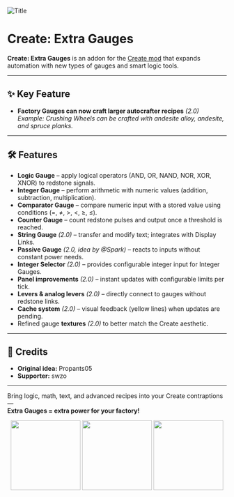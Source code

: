 ![Title](https://liukrast.net/assets/liukrast/textures/mod_title/extra_gauges.png)
# Create: Extra Gauges

**Create: Extra Gauges** is an addon for the [Create mod](https://github.com/Creators-of-Create/Create) that expands automation with new types of gauges and smart logic tools.

---

## ✨ Key Feature
- **Factory Gauges can now craft larger autocrafter recipes** *(2.0)*  
  *Example: Crushing Wheels can be crafted with andesite alloy, andesite, and spruce planks.*

---

## 🛠 Features
- **Logic Gauge** – apply logical operators (AND, OR, NAND, NOR, XOR, XNOR) to redstone signals.
- **Integer Gauge** – perform arithmetic with numeric values (addition, subtraction, multiplication).
- **Comparator Gauge** – compare numeric input with a stored value using conditions (=, ≠, >, <, ≥, ≤).
- **Counter Gauge** – count redstone pulses and output once a threshold is reached.
- **String Gauge** *(2.0)* – transfer and modify text; integrates with Display Links.
- **Passive Gauge** *(2.0, idea by @Spark)* – reacts to inputs without constant power needs.
- **Integer Selector** *(2.0)* – provides configurable integer input for Integer Gauges.
- **Panel improvements** *(2.0)* – instant updates with configurable limits per tick.
- **Levers & analog levers** *(2.0)* – directly connect to gauges without redstone links.
- **Cache system** *(2.0)* – visual feedback (yellow lines) when updates are pending.
- Refined gauge **textures** *(2.0)* to better match the Create aesthetic.

---

## 🙌 Credits
- **Original idea:** Propants05
- **Supporter:** swzo

---

Bring logic, math, text, and advanced recipes into your Create contraptions —  
**Extra Gauges = extra power for your factory!**

<p align="center">
<a href="https://discord.gg/pvn8zg9bNY"><img src="http://play.liukrast.net/discord.png" onmouseover="this.src='http://play.liukrast.net/discord_hovered.png'" onmouseout="this.src='http://play.liukrast.net/discord.png'" width="160" style="image-rendering: pixelated"/></a>
<a href="https://modrinth.com/mod/extra-gauges"><img src="http://play.liukrast.net/modrinth.png" onmouseover="this.src='http://play.liukrast.net/modrinth_hovered.png'" onmouseout="this.src='http://play.liukrast.net/modrinth.png'" width="160" style="image-rendering: pixelated"/></a>
<a href="https://www.curseforge.com/minecraft/mc-mods/create-extra-gauges"><img src="http://play.liukrast.net/curseforge.png" onmouseover="this.src='http://play.liukrast.net/curseforge_hovered.png'" onmouseout="this.src='http://play.liukrast.net/curseforge.png'" width="160" style="image-rendering: pixelated"/></a>
</p>
